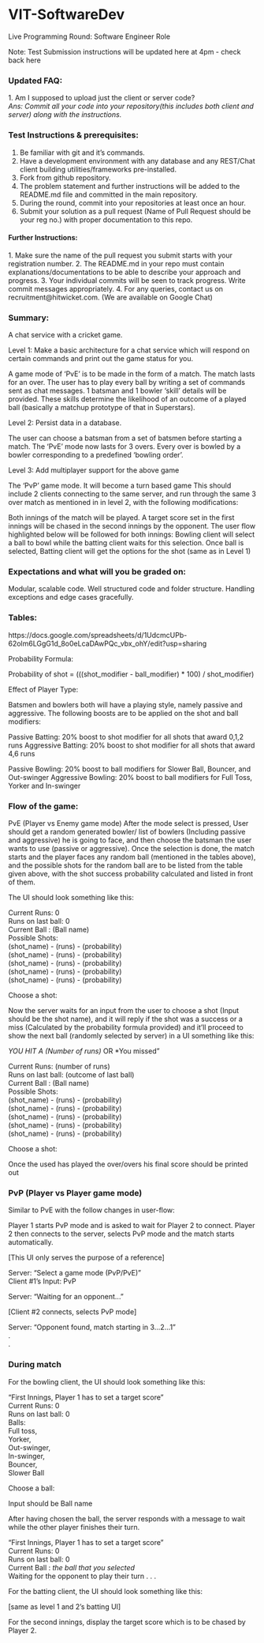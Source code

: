 # VIT-SoftwareDev
Live Programming Round: Software Engineer Role

Note: Test Submission instructions will be updated here at 4pm - check back here


<h3>Updated FAQ:</h3>
1. Am I supposed to upload just the client or server code? <br> 
<i>Ans: Commit all your code into your repository(this includes both client and server) along with the instructions.</i>


<h3>Test Instructions & prerequisites:</h3>

1. Be familiar with git and it’s commands.
2. Have a development environment with any database and any REST/Chat client building utilities/frameworks pre-installed.
3. Fork from github repository. 
4. The problem statement and further instructions will be added to the README.md file and committed in the main repository. 
5. During the round, commit into your repositories at least once an hour.
6. Submit your solution as a pull request (Name of Pull Request should be your reg no.) with proper documentation to this repo.

<h4>Further Instructions:</h4>
1. Make sure the name of the pull request you submit starts with your registration number.
2. The README.md in your repo must contain explanations/documentations to be able to describe your approach and progress.
3. Your individual commits will be seen to track progress. Write commit messages appropriately.
4. For any queries, contact us on recruitment@hitwicket.com. (We are available on Google Chat)

<h3>Summary:</h3>
A chat service with a cricket game.

Level 1: Make a basic architecture for a chat service which will respond on certain commands and print out the game status for you. 

A game mode of ‘PvE’ is to be made in the form of a match. The match lasts for an over. The user has to play every ball by writing a set of commands sent as chat messages. 1 batsman and 1 bowler ‘skill’ details will be provided. These skills determine the likelihood of an outcome of a played ball (basically a matchup prototype of that in Superstars).

Level 2: Persist data in a database.

The user can choose a batsman from a set of batsmen before starting a match. The ‘PvE’ mode now lasts for 3 overs. Every over is bowled by a bowler corresponding to a predefined ‘bowling order’. 

Level 3: Add multiplayer support for the above game

The ‘PvP’ game mode.
It will become a turn based game
This should include 2 clients connecting to the same server, and run through the same 3 over match as mentioned in in level 2, with the following modifications:

Both innings of the match will be played. A target score set in the first innings will be chased in the second innings by the opponent. The user flow highlighted below will be followed for both innings:
Bowling client will select a ball to bowl while the batting client waits for this selection. Once ball is selected, Batting client will get the options for the shot (same as in Level 1)





<h3>Expectations and what will you be graded on:</h3>
Modular, scalable code.
Well structured code and folder structure.
Handling exceptions and edge cases gracefully. 

<h3>Tables:</h3> https://docs.google.com/spreadsheets/d/1UdcmcUPb-62olm6LGgG1d_8o0eLcaDAwPQc_vbx_ohY/edit?usp=sharing


Probability Formula:

Probability of shot  = (((shot_modifier - ball_modifier) * 100) / shot_modifier)

Effect of Player Type:

Batsmen and bowlers both will have a playing style, namely passive and aggressive. The following boosts are to be applied on the shot and ball modifiers:

Passive Batting: 20% boost to shot modifier for all shots that award 0,1,2 runs
Aggressive Batting: 20% boost to shot modifier for all shots that award 4,6 runs

Passive Bowling: 20% boost to ball modifiers for Slower Ball, Bouncer, and Out-swinger
Aggressive Bowling: 20% boost to ball modifiers for Full Toss, Yorker and In-swinger

<h3>Flow of the game: </h3>

PvE (Player vs Enemy game mode)
After the mode select is pressed, User should get a random generated bowler/ list of bowlers (Including passive and aggressive) he is going to face, and then choose the batsman the user wants to use (passive or aggressive).
Once the selection is done, the match starts and the player faces any random ball (mentioned in the tables above), and the possible shots for the random ball are to be listed from the table given above, with the shot success probability calculated and listed in front of them.

The UI should look something like this:

Current Runs: 0  
Runs on last ball: 0  
Current Ball : (Ball name)  
Possible Shots:  
(shot_name) - (runs) - (probability)  
(shot_name) - (runs) - (probability)  
(shot_name) - (runs) - (probability)  
(shot_name) - (runs) - (probability)  
(shot_name) - (runs) - (probability)  

Choose a shot: <Waits for user response>  

Now the server waits for an input from the user to choose a shot (Input should be the shot name), and it will reply if the shot was a success or a miss (Calculated by the probability formula provided) and it’ll proceed to show the next ball (randomly selected by server) in a UI something like this:

*YOU HIT A (Number of runs)* OR *You missed”  

Current Runs: (number of runs)  
Runs on last ball: (outcome of last ball)  
Current Ball : (Ball name)  
Possible Shots:  
(shot_name) - (runs) - (probability)  
(shot_name) - (runs) - (probability)  
(shot_name) - (runs) - (probability)  
(shot_name) - (runs) - (probability)  
(shot_name) - (runs) - (probability)  

Choose a shot: <Waits for user response>  

Once the used has played the over/overs his final score should be printed out  


<h3>PvP (Player vs Player game mode)</h3>
Similar to PvE with the follow changes in user-flow:

Player 1 starts PvP mode and is asked to wait for Player 2 to connect. Player 2 then connects to the server, selects PvP mode and the match starts automatically.  

[This UI only serves the purpose of a reference]

Server: “Select a game mode (PvP/PvE)”  
Client #1’s Input: PvP  

Server: “Waiting for an opponent...”  

[Client #2 connects, selects PvP mode]  

Server: “Opponent found, match starting in 3...2…1”  
.  
.  




<h3>During match</h3>

For the bowling client, the UI should look something like this:  

“First Innings, Player 1 has to set a target score”  
Current Runs: 0  
Runs on last ball: 0  
Balls:  
Full toss,  
Yorker,  
Out-swinger,  
In-swinger,  
Bouncer,  
Slower Ball  

Choose a ball: <Waits for user response>  

Input should be Ball name  

After having chosen the ball, the server responds with a message to wait while the other player finishes their turn.  
 
“First Innings, Player 1 has to set a target score”  
Current Runs: 0  
Runs on last ball: 0  
Current Ball : *the ball that you selected*  
Waiting for the opponent to play their turn . . .  

For the batting client, the UI should look something like this:  

[same as level 1 and 2’s batting UI]  

For the second innings, display the target score which is to be chased by Player 2.  



